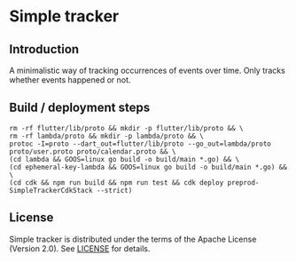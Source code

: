 # Simple tracker

## Introduction

A minimalistic way of tracking occurrences of events over time. Only tracks whether events happened or not.

## Build / deployment steps

```
rm -rf flutter/lib/proto && mkdir -p flutter/lib/proto && \
rm -rf lambda/proto && mkdir -p lambda/proto && \
protoc -I=proto --dart_out=flutter/lib/proto --go_out=lambda/proto proto/user.proto proto/calendar.proto && \
(cd lambda && GOOS=linux go build -o build/main *.go) && \
(cd ephemeral-key-lambda && GOOS=linux go build -o build/main *.go) && \
(cd cdk && npm run build && npm run test && cdk deploy preprod-SimpleTrackerCdkStack --strict)
```

## License

Simple tracker is distributed under the terms of the Apache License (Version 2.0). See [LICENSE](LICENSE) for
details.
